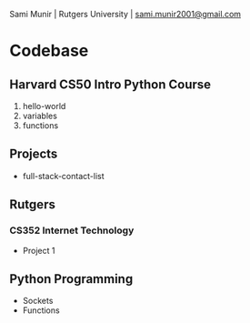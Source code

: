 Sami Munir | Rutgers University | sami.munir2001@gmail.com
# Codebase
## Harvard CS50 Intro Python Course
1. hello-world
2. variables
3. functions
## Projects
* full-stack-contact-list
## Rutgers
### CS352 Internet Technology
* Project 1
## Python Programming
* Sockets
* Functions